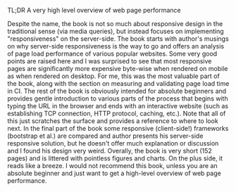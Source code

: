 TL;DR A very high level overview of web page performance

Despite the name, the book is not so much about responsive design in the traditional sense (via media queries), but instead focuses on implementing "responsiveness" on the server-side. The book starts with author's musings on why server-side responsiveness is the way to go and offers an analysis of page load performance of various popular websites. Some very good points are raised here and I was surprised to see that most responsive pages are significantly more expensive byte-wise when rendered on mobile as when rendered on desktop. For me, this was the most valuable part of the book, along with the section on measuring and validating page load time in CI. The rest of the book is obviously intended for absolute beginners and provides gentle introduction to various parts of the process that begins with typing the URL in the browser and ends with an interactive website (such as establishing TCP connection, HTTP protocol, caching, etc.). Note that all of this just scratches the surface and provides a reference to where to look next. In the final part of the book some responsive (client-side!) frameworks (bootstrap et al.) are compared and author presents his server-side responsive solution, but he doesn't offer much explanation or discussion and I found his design very weird. Overally, the book is very short (152 pages) and is littered with pointless figures and charts. On the plus side, it reads like a breeze. I would not recommend this book, unless you are an absolute beginner and just want to get a high-level overview of web page performance.
